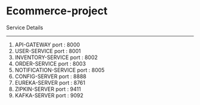 # Ecommerce-project

Service Details
***************

1) API-GATEWAY
    port : 8000
2) USER-SERVICE
    port : 8001
3) INVENTORY-SERVICE
    port : 8002
4) ORDER-SERVICE
    port : 8003
5) NOTIFICATION-SERVICE
    port : 8005
6) CONFIG-SERVER
    port : 8888
7) EUREKA-SERVER
    port : 8761
8) ZIPKIN-SERVER
    port : 9411
9) KAFKA-SERVER
    port : 9092
